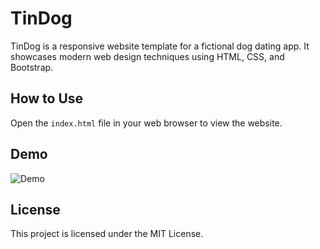 # TinDog

TinDog is a responsive website template for a fictional dog dating app. It showcases modern web design techniques using HTML, CSS, and Bootstrap.

## How to Use

Open the `index.html` file in your web browser to view the website.

## Demo

![Demo](./demo.gif)

## License

This project is licensed under the MIT License.
